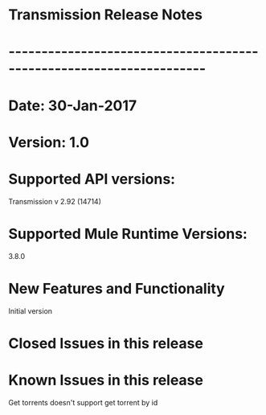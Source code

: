 # Transmission Release Notes
# --------------------------------------------------------------------
# Date: 30-Jan-2017
# Version: 1.0
# Supported API versions: 
Transmission  v 2.92 (14714)
# Supported Mule Runtime Versions: 
3.8.0
# New Features and Functionality
Initial version
# Closed Issues in this release 
# Known Issues in this release
Get torrents doesn't support get torrent by id
